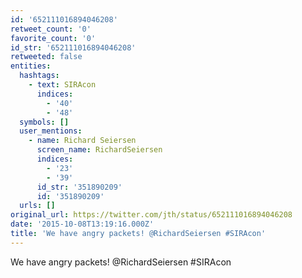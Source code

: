 ```yaml
---
id: '652111016894046208'
retweet_count: '0'
favorite_count: '0'
id_str: '652111016894046208'
retweeted: false
entities:
  hashtags:
    - text: SIRAcon
      indices:
        - '40'
        - '48'
  symbols: []
  user_mentions:
    - name: Richard Seiersen
      screen_name: RichardSeiersen
      indices:
        - '23'
        - '39'
      id_str: '351890209'
      id: '351890209'
  urls: []
original_url: https://twitter.com/jth/status/652111016894046208
date: '2015-10-08T13:19:16.000Z'
title: 'We have angry packets! @RichardSeiersen #SIRAcon'
---
```


We have angry packets! @RichardSeiersen #SIRAcon